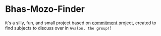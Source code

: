 # Bhas-Mozo-Finder
it's a silly, fun, and small project based on [commitment](https://github.com/ngerakines/commitment) project, created to find subjects to discuss over in `Avalon, the group!`!